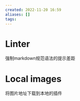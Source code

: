 ```yaml
---
created: 2022-11-20 16:59
aliases: []
tags:
---
```


# Linter

强制markdown规范语法的提示差距

# Local images
将图片地址下载到本地的插件